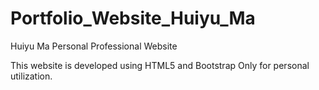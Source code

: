 # Portfolio_Website_Huiyu_Ma
Huiyu Ma Personal Professional Website

This website is developed using HTML5 and Bootstrap
Only for personal utilization.
